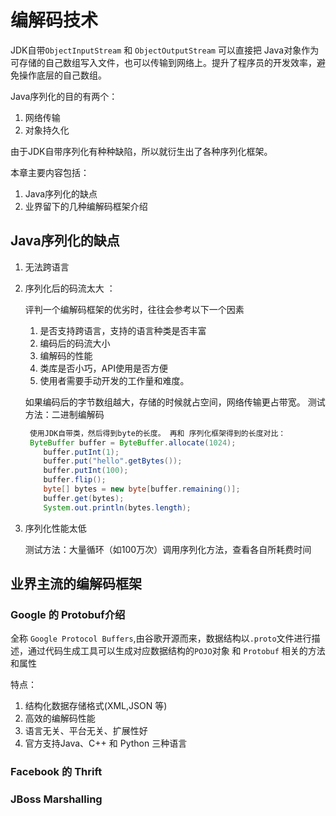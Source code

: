 # 编解码技术

JDK自带`ObjectInputStream` 和 `ObjectOutputStream` 可以直接把 Java对象作为可存储的自己数组写入文件，也可以传输到网络上。提升了程序员的开发效率，避免操作底层的自己数组。

Java序列化的目的有两个：
1. 网络传输
2. 对象持久化

由于JDK自带序列化有种种缺陷，所以就衍生出了各种序列化框架。



本章主要内容包括：
1. Java序列化的缺点
2. 业界留下的几种编解码框架介绍


## Java序列化的缺点
1. 无法跨语言
2. 序列化后的码流太大 ：

    评判一个编解码框架的优劣时，往往会参考以下一个因素
    1. 是否支持跨语言，支持的语言种类是否丰富
    2. 编码后的码流大小
    3. 编解码的性能
    4. 类库是否小巧，API使用是否方便
    5. 使用者需要手动开发的工作量和难度。
    
    如果编码后的字节数组越大，存储的时候就占空间，网络传输更占带宽。
    测试方法：二进制编解码
    ```java
     使用JDK自带类，然后得到byte的长度。 再和 序列化框架得到的长度对比：
     ByteBuffer buffer = ByteBuffer.allocate(1024);
        buffer.putInt(1);
        buffer.put("hello".getBytes());
        buffer.putInt(100);
        buffer.flip();
        byte[] bytes = new byte[buffer.remaining()];
        buffer.get(bytes);
        System.out.println(bytes.length);
    ```    
3. 序列化性能太低
    
    测试方法：大量循环（如100万次）调用序列化方法，查看各自所耗费时间

## 业界主流的编解码框架
### Google 的 Protobuf介绍
全称 `Google Protocol Buffers`,由谷歌开源而来，数据结构以`.proto`文件进行描述，通过代码生成工具可以生成对应数据结构的`POJO`对象 和 `Protobuf` 相关的方法和属性

特点：
1. 结构化数据存储格式(XML,JSON 等)
2. 高效的编解码性能
3. 语言无关、平台无关、扩展性好
4. 官方支持Java、C++ 和 Python 三种语言

### Facebook 的 Thrift
### JBoss Marshalling


